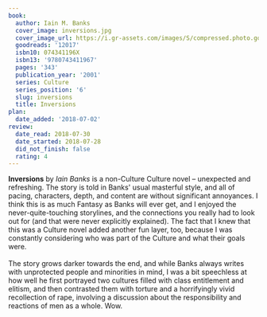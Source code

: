 ```yaml
---
book:
  author: Iain M. Banks
  cover_image: inversions.jpg
  cover_image_url: https://i.gr-assets.com/images/S/compressed.photo.goodreads.com/books/1288930844l/12017._SX98_.jpg
  goodreads: '12017'
  isbn10: 074341196X
  isbn13: '9780743411967'
  pages: '343'
  publication_year: '2001'
  series: Culture
  series_position: '6'
  slug: inversions
  title: Inversions
plan:
  date_added: '2018-07-02'
review:
  date_read: 2018-07-30
  date_started: 2018-07-28
  did_not_finish: false
  rating: 4
---
```


**Inversions** by *Iain Banks* is a non-Culture Culture novel – unexpected and refreshing. The story is told in Banks' usual masterful style, and all of pacing, characters, depth, and content are without significant annoyances. I think this is as much Fantasy as Banks will ever get, and I enjoyed the never-quite-touching storylines, and the connections you really had to look out for (and that were never explicitly explained). The fact that I knew that this was a Culture novel added another fun layer, too, because I was constantly considering who was part of the Culture and what their goals were.<br /><br />The story grows darker towards the end, and while Banks always writes with unprotected people and minorities in mind, I was a bit speechless at how well he first portrayed two cultures filled with class entitlement and elitism, and then contrasted them with torture and a horrifyingly vivid recollection of rape, involving a discussion about the responsibility and reactions of men as a whole. Wow.
